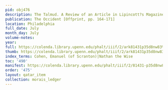 ```yaml
---
pid: obj476
description: The Talmud. A Review of an Article in Lipincott?s Magazine for May, 1868.
publication: The Occident [Offprint, pp. 164-171]
location: Philadelphia
full_date: July
month_day: July
volume-notes:
year:
full: https://colenda.library.upenn.edu/phalt/iiif/2/ark81431p35d8nw83%2FSHA256E-s6553218--898f9575030a91ea437faab6bd89f727f9b8da9ed0255d16be26b5de0cddbaa7.jpeg/full/3500,/0/default.jpg
thumb: https://colenda.library.upenn.edu/phalt/iiif/2/ark81431p35d8nw83%2FSHA256E-s6553218--898f9575030a91ea437faab6bd89f727f9b8da9ed0255d16be26b5de0cddbaa7.jpeg/full/!200,200/0/default.jpg
index_terms: Cohen, Emanuel (of Scranton)|Nathan the Wise
toc: '490'
manifest: https://colenda.library.upenn.edu/phalt/iiif/2/81431-p35d8nw83/manifest
order: '475'
layout: qatar_item
collection: morais_ledger
---
```

